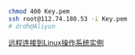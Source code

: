 ```bash
chmod 400 Key.pem
ssh root@112.74.180.53 -i Key.pem
# drdh@Aliyun
```









[远程连接到Linux操作系统实例](<https://help.aliyun.com/document_detail/59083.html?spm=5176.10173289.107.1.1a5a2e77zA6e2z#windows>)